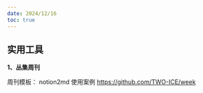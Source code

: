 ```yaml
---
date: 2024/12/16
toc: true
---
```


## 实用工具
**1、丛集周刊**

周刊模板： notion2md 使用案例
<https://github.com/TWO-ICE/week>




